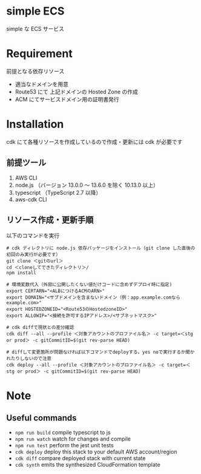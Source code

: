 # simple ECS

simple な ECS サービス

# Requirement

前提となる依存リソース

- 適当なドメインを用意
- Route53 にて 上記ドメインの Hosted Zone の作成
- ACM にてサービスドメイン用の証明書発行

# Installation

cdk にて各種リソースを作成しているので作成・更新には cdk が必要です

## 前提ツール

1. AWS CLI
2. node.js （バージョン 13.0.0 ～ 13.6.0 を除く 10.13.0 以上）
3. typescript （TypeScript 2.7 以降）
4. aws-cdk CLI

## リソース作成・更新手順

以下のコマンドを実行

```
# cdk ディレクトリに node.js 依存パッケージをインストール（git clone した直後の初回のみ実行が必要です）
git clone ＜gitのurl＞
cd ＜cloneしてできたディレクトリ＞/
npm install

# 環境変数代入（外部に公開したくない値だけコードに含めずデプロイ時に指定)
export CERTARN="<ALBにつけるACMのARN>"
export DOMAIN="<サブドメインを含まないドメイン（例：app.example.comならexample.com>"
export HOSTEDZONEID="<Route53のHostedzoneID>"
export ALLOWIP="<接続を許可するIPアドレス>/<サブネットマスク>"

# cdk diffで現状との差分確認
cdk diff --all --profile ＜対象アカウントのプロファイル名＞ -c target=＜stg or prod＞ -c gitCommitID=$(git rev-parse HEAD)

# diffして変更箇所が問題なければ以下コマンドでdeployする。yes noで実行するか聞かれたりしないので注意
cdk deploy --all --profile ＜対象アカウントのプロファイル名＞ -c target=＜stg or prod＞ -c gitCommitID=$(git rev-parse HEAD)
```

# Note

## Useful commands

- `npm run build` compile typescript to js
- `npm run watch` watch for changes and compile
- `npm run test` perform the jest unit tests
- `cdk deploy` deploy this stack to your default AWS account/region
- `cdk diff` compare deployed stack with current state
- `cdk synth` emits the synthesized CloudFormation template
